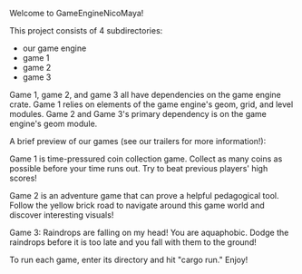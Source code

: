 Welcome to GameEngineNicoMaya! 


This project consists of 4 subdirectories:
  - our game engine
  - game 1
  - game 2
  - game 3
    
Game 1, game 2, and game 3 all have dependencies on the game engine crate. Game 1 relies on elements of the game engine's geom, grid, and level modules. Game 2 and Game 3's primary dependency is on the game engine's geom module.

A brief preview of our games (see our trailers for more information!):

Game 1 is time-pressured coin collection game. Collect as many coins as possible before your time runs out. Try to beat previous players' high scores!

Game 2 is an adventure game that can prove a helpful pedagogical tool. Follow the yellow brick road to navigate around this game world and discover interesting visuals!

Game 3: Raindrops are falling on my head! You are aquaphobic. Dodge the raindrops before it is too late and you fall with them to the ground!

To run each game, enter its directory and hit "cargo run." Enjoy!
